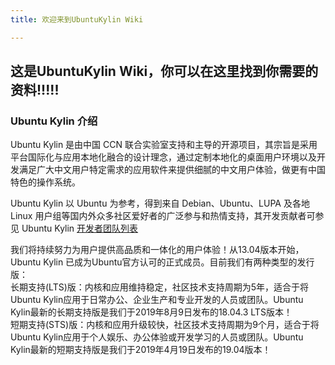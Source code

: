 ```yaml
---
title: 欢迎来到UbuntuKylin Wiki

---
```



## 这是UbuntuKylin Wiki，你可以在这里找到你需要的资料!!!!!
### Ubuntu Kylin 介绍
Ubuntu Kylin 是由中国 CCN 联合实验室支持和主导的开源项目，其宗旨是采用平台国际化与应用本地化融合的设计理念，通过定制本地化的桌面用户环境以及开发满足广大中文用户特定需求的应用软件来提供细腻的中文用户体验，做更有中国特色的操作系统。

Ubuntu Kylin 以 Ubuntu 为参考，得到来自 Debian、Ubuntu、LUPA 及各地 Linux 用户组等国内外众多社区爱好者的广泛参与和热情支持，其开发贡献者可参见 Ubuntu Kylin [开发者团队列表](https://launchpad.net/%7Eubuntukylin-members/+members?active_batch=75&active_direction=backwards&active_memo=75)

我们将持续努力为用户提供高品质和一体化的用户体验！从13.04版本开始，Ubuntu Kylin 已成为Ubuntu官方认可的正式成员。目前我们有两种类型的发行版：  
  长期支持(LTS)版：内核和应用维持稳定，社区技术支持周期为5年，适合于将Ubuntu Kylin应用于日常办公、企业生产和专业开发的人员或团队。Ubuntu Kylin最新的长期支持版是我们于2019年8月9日发布的18.04.3 LTS版本！  
  短期支持(STS)版：内核和应用升级较快，社区技术支持周期为9个月，适合于将Ubuntu Kylin应用于个人娱乐、办公体验或开发学习的人员或团队。Ubuntu Kylin最新的短期支持版是我们于2019年4月19日发布的19.04版本！ 
